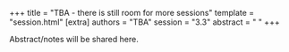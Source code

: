 +++
title = "TBA - there is still room for more sessions"
template = "session.html"
[extra]
authors = "TBA"
session = "3.3"
abstract = " "
+++

Abstract/notes will be shared here.
